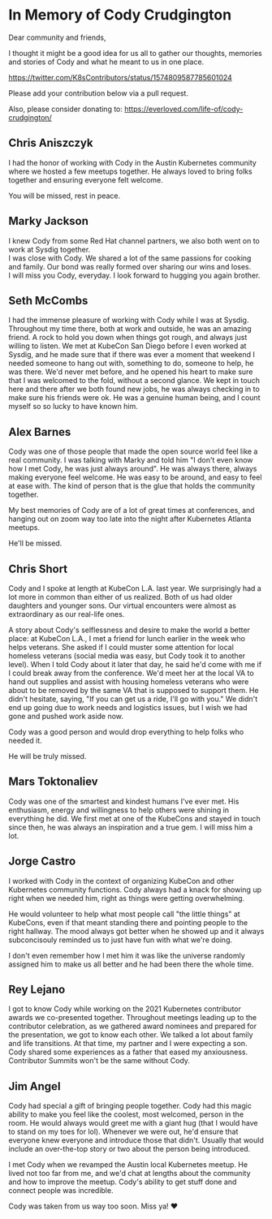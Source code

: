 # In Memory of Cody Crudgington

Dear community and friends,

I thought it might be a good idea for us all to gather our thoughts, memories and stories of Cody and what he meant to us in one place.

https://twitter.com/K8sContributors/status/1574809587785601024

Please add your contribution below via a pull request.

Also, please consider donating to: https://everloved.com/life-of/cody-crudgington/

## Chris Aniszczyk

I had the honor of working with Cody in the Austin Kubernetes community where we hosted a few meetups together. He always loved to bring folks together and ensuring everyone felt welcome.

You will be missed, rest in peace.

## Marky Jackson

I knew Cody from some Red Hat channel partners, we also both went on to work at Sysdig together.  
I was close with Cody. We shared a lot of the same passions for cooking and family. Our bond was really formed over sharing our wins and loses.  
I will miss you Cody, everyday. I look forward to hugging you again brother.

## Seth McCombs

I had the immense pleasure of working with Cody while I was at Sysdig. Throughout my time there, both at work and outside, he was an amazing friend. A rock to hold you down when things got rough, and always just willing to listen. We met at KubeCon San Diego before I even worked at Sysdig, and he made sure that if there was ever a moment that weekend I needed someone to hang out with, something to do, someone to help, he was there. We'd never met before, and he opened his heart to make sure that I was welcomed to the fold, without a second glance. We kept in touch here and there after we both found new jobs, he was always checking in to make sure his friends were ok. He was a genuine human being, and I count myself so so lucky to have known him.

## Alex Barnes

Cody was one of those people that made the open source world feel like a real community. I was talking with Marky and told him "I don't even know how I met Cody, he was just always around". He was always there, always making everyone feel welcome. He was easy to be around, and easy to feel at ease with. The kind of person that is the glue that holds the community together.

My best memories of Cody are of a lot of great times at conferences, and hanging out on zoom way too late into the night after Kubernetes Atlanta meetups.

He'll be missed.

## Chris Short

Cody and I spoke at length at KubeCon L.A. last year. We surprisingly had a lot more in common than either of us realized. Both of us had older daughters and younger sons. Our virtual encounters were almost as extraordinary as our real-life ones.

A story about Cody's selflessness and desire to make the world a better place: at KubeCon L.A., I met a friend for lunch earlier in the week who helps veterans. She asked if I could muster some attention for local homeless veterans (social media was easy, but Cody took it to another level). When I told Cody about it later that day, he said he'd come with me if I could break away from the conference. We'd meet her at the local VA to hand out supplies and assist with housing homeless veterans who were about to be removed by the same VA that is supposed to support them. He didn't hesitate, saying, "If you can get us a ride, I'll go with you." We didn't end up going due to work needs and logistics issues, but I wish we had gone and pushed work aside now.

Cody was a good person and would drop everything to help folks who needed it.

He will be truly missed.

## Mars Toktonaliev

Cody was one of the smartest and kindest humans I've ever met. 
His enthusiasm, energy and willingness to help others were shining in everything he did. We first met at one of the KubeCons and stayed in touch since then, he was always an inspiration and a true gem. I will miss him a lot.  

## Jorge Castro

I worked with Cody in the context of organizing KubeCon and other Kubernetes community functions. 
Cody always had a knack for showing up right when we needed him, right as things were getting overwhelming.

He would volunteer to help what most people call "the little things" at KubeCons, even if that meant standing there and pointing people to the right hallway.
The mood always got better when he showed up and it always subconcisouly reminded us to just have fun with what we're doing. 

I don't even remember how I met him it was like the universe randomly assigned him to make us all better and he had been there the whole time.

## Rey Lejano

I got to know Cody while working on the 2021 Kubernetes contributor awards we co-presented together. Throughout meetings leading up to the contributor celebration, as we gathered award nominees and prepared for the presentation, we got to know each other. We talked a lot about family and life transitions. At that time, my partner and I were expecting a son. Cody shared some experiences as a father that eased my anxiousness. Contributor Summits won't be the same without Cody.

## Jim Angel

Cody had special a gift of bringing people together. Cody had this magic ability to make you feel like the coolest, most welcomed, person in the room. He would always would greet me with a giant hug (that I would have to stand on my toes for lol). Whenever we were out, he'd ensure that everyone knew everyone and introduce those that didn't. Usually that would include an over-the-top story or two about the person being introduced.

I met Cody when we revamped the Austin local Kubernetes meetup. He lived not too far from me, and we'd chat at lengths about the community and how to improve the meetup. Cody's ability to get stuff done and connect people was incredible.

Cody was taken from us way too soon. Miss ya! ❤️
